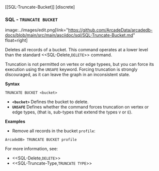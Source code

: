[[SQL-Truncate-Bucket]]
[discrete]
### SQL - `TRUNCATE BUCKET` 
image:../images/edit.png[link="https://github.com/ArcadeData/arcadedb-docs/blob/main/src/main/asciidoc/sql/SQL-Truncate-Bucket.md" float=right]

Deletes all records of a bucket.  This command operates at a lower level than the standard <<SQL-Delete,`DELETE`>> command.

Truncation is not permitted on vertex or edge typees, but you can force its execution using the `UNSAFE` keyword.  Forcing truncation is strongly discouraged, as it can leave the graph in an inconsistent state.

**Syntax**

```
TRUNCATE BUCKET <bucket>
```

- **`<bucket>`** Defines the bucket to delete.
- **`UNSAFE`** Defines whether the command forces truncation on vertex or edge types, (that is, sub-types that extend the types `V` or `E`).

**Examples**

- Remove all records in the bucket `profile`:

```
ArcadeDB> TRUNCATE BUCKET profile
```

For more information, see:

- <<SQL-Delete,`DELETE`>>
- <<SQL-Truncate-Type,`TRUNCATE TYPE`>>

